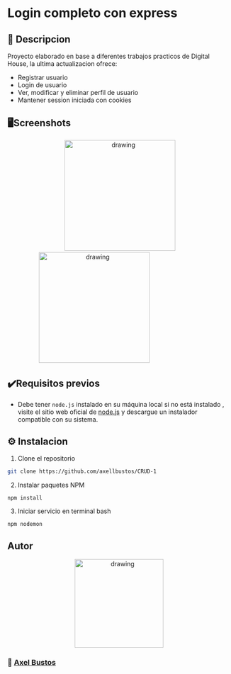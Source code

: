 # Login completo con express

## :bookmark_tabs: Descripcion
Proyecto elaborado en base a diferentes trabajos practicos de Digital House, la ultima actualizacion ofrece:
- Registrar usuario
- Login de usuario
- Ver, modificar y eliminar perfil de usuario
- Mantener session iniciada con cookies

## :desktop_computer:Screenshots
<p align="center" gap:"20px">
    
<img src="https://user-images.githubusercontent.com/106710127/194787468-fa9e7c06-7e0f-4012-8be4-a8b9e62ba531.png" alt="drawing" width="250"/>    
<img src="https://user-images.githubusercontent.com/106710127/194787486-f6062bb9-6454-4ff2-88e3-ec8b83ad4f50.png" alt="drawing" width="250"/>        
</p>


## :heavy_check_mark:Requisitos previos

- Debe tener `node.js` instalado en su máquina local si no está instalado , visite el sitio web oficial de [node.js](https://nodejs.org/en/download/ "node.js") y
descargue un instalador compatible con su sistema.

## :gear: Instalacion


1. Clone el repositorio 
```bash
git clone https://github.com/axellbustos/CRUD-1
```

2. Instalar paquetes NPM
```
npm install
```
3. Iniciar servicio en terminal bash

``` 
npm nodemon
``` 



## Autor

<p align="center" >
<img src="https://user-images.githubusercontent.com/106710127/194777169-eed937e2-09fc-43a4-b4a8-78834513efda.png" alt="drawing" width="200px"/>
</p>

###  :link: [Axel Bustos](https://github.com/axellbustos)
